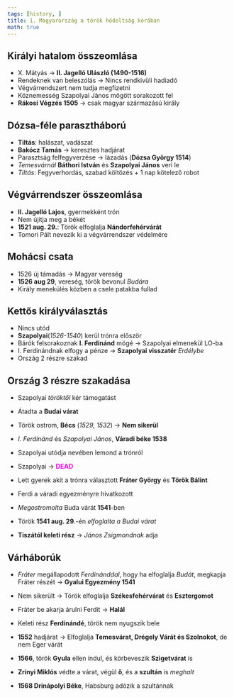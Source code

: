 ```yaml
---
tags: [history, ] 
title: 1. Magyarország a török hódoltság korában
math: true
---
```

## Királyi hatalom összeomlása
- X. Mátyás -> __II. Jagelló Ulászló (1490-1516)__
- Rendeknek van beleszólás -> Nincs rendkivüli hadiadó
- Végvárrendszert nem tudja megfizetni
- Köznemesség Szapolyai János mögött sorakozott fel
- __Rákosi Végzés 1505__ -> csak magyar származású király

## Dózsa-féle parasztháború
- __Tiltás__: halászat, vadászat
- __Bakócz Tamás__ -> keresztes hadjárat
- Parasztság felfegyverzése -> lázadás (__Dózsa György 1514__)
- _Temesvárnál_ __Báthori István__ és __Szapolyai János__ veri le
- _Tiltás_: Fegyverhordás, szabad költözés + 1 nap kötelező robot

## Végvárrendszer összeomlása
- __II. Jagelló Lajos__, gyermekként trón
- Nem újitja meg a békét
- __1521 aug. 29.__: Török elfoglalja __Nándorfehérvárát__
- Tomori Pált nevezik ki a végvárrendszer védelmére

## Mohácsi csata
- 1526 új támadás -> Magyar vereség
- __1526 aug 29__, vereség,  török bevonul _Budára_
- Király menekülés közben a csele patakba fullad

## Kettős királyválasztás
- Nincs utód
- __Szapolyai__(_1526-1540_) kerül trónra először
- Bárók felsorakoznak __I. Ferdinánd__ mögé -> Szapolyai elmenekül LO-ba
- I. Ferdinándnak elfogy a pénze -> __Szapolyai visszatér__ _Erdélybe_
- Ország 2 részre szakad

## Ország 3 részre szakadása
- Szapolyai _töröktől_ kér támogatást
- Átadta a __Budai várat__
- Török ostrom, __Bécs__ (_1529, 1532_) -> __Nem sikerül__
- _I. Ferdinánd_ és _Szapolyai János_, __Váradi béke 1538__
- Szapolyai utódja nevében lemond a trónról

- Szapolyai -> <b style=color:magenta>DEAD</b>
- Lett gyerek akit a trónra választott __Fráter György__ és __Török Bálint__
- Ferdi a váradi egyezményre hivatkozott
- _Megostromolta_ Buda várát __1541__-ben
- Török __1541 aug. 29__.-én _elfoglalta a Budai várat_
- __Tiszától keleti rész__ -> _János Zsigmondnak_ adja

## Várháborúk
- _Fráter_ megállapodott _Ferdinánddal_, hogy ha elfoglalja _Budát_, megkapja Fráter részét ->  __Gyalui Egyezmény 1541__
- Nem sikerült -> Török elfoglalja __Székesfehérvárat__ és __Esztergomot__
- Fráter be akarja árulni Ferdit -> __Halál__
- Keleti rész __Ferdinándé__, török nem nyugszik bele

- __1552__ hadjárat -> Elfoglalja __Temesvárat, Drégely Várát és Szolnokot__, de nem Eger várát
- __1566__, török __Gyula__ ellen indul, és körbeveszik __Szigetvárat__ is
- __Zrinyi Miklós__ védte a várat, végül __ő__, és a __szultán__ is _meghalt_
- __1568 Drinápolyi Béke__, Habsburg adózik a szultánnak


